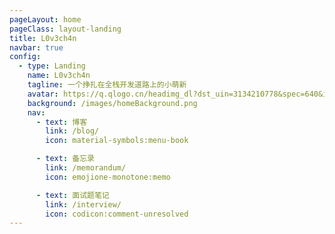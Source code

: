 ```yaml
---
pageLayout: home
pageClass: layout-landing
title: L0v3ch4n
navbar: true
config:
  - type: Landing
    name: L0v3ch4n
    tagline: 一个挣扎在全栈开发道路上的小萌新
    avatar: https://q.qlogo.cn/headimg_dl?dst_uin=3134210778&spec=640&img_type=jpg
    background: /images/homeBackground.png
    nav:
      - text: 博客
        link: /blog/
        icon: material-symbols:menu-book

      - text: 备忘录
        link: /memorandum/
        icon: emojione-monotone:memo

      - text: 面试题笔记
        link: /interview/
        icon: codicon:comment-unresolved
---
```


<!-- ---
pageLayout: home
externalLinkIcon: true
config:
  - type: banner
    banner: /images/homeBackground.png
    bannerMask:
      light: 0.1
      dark: 0.3
    hero:
      name: L0v3ch4n
      tagline: Love Coding, Love Life.
      text: 一个挣扎在全栈开发道路上的小萌新
      actions:
        - theme: brand
          text: 博客
          link: /blog/
        - theme: alt
          text: Github →
          link: https://github.com/Cuber-Wei/
---
<style>
.vp-home-banner .content .hero-name{
    font-size: clamp(4rem, 10vw, 6rem) !important;
}
.vp-home-banner .content .hero-tagline{
    font-size: clamp(20px, 4vw, 2rem) !important;
}
.vp-home-banner .content .hero-text{
    font-size: clamp(16px, 2vw, 1.25rem) !important;
}
</style> -->